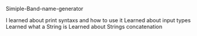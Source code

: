 Simiple-Band-name-generator

I learned about print syntaxs and how to use it
Learned about input types
Learned what a String is
Learned about Strings concatenation
